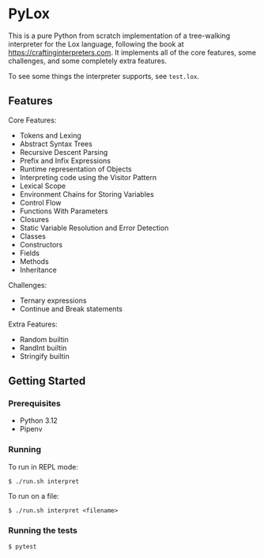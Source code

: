 # PyLox

This is a pure Python from scratch implementation of a tree-walking interpreter for the Lox language, following the book at https://craftinginterpreters.com. It implements all of the core features, some challenges, and some completely extra features.

To see some things the interpreter supports, see `test.lox`.

## Features

Core Features:
- Tokens and Lexing
- Abstract Syntax Trees
- Recursive Descent Parsing
- Prefix and Infix Expressions
- Runtime representation of Objects
- Interpreting code using the Visitor Pattern
- Lexical Scope
- Environment Chains for Storing Variables
- Control Flow
- Functions With Parameters
- Closures
- Static Variable Resolution and Error Detection
- Classes
- Constructors
- Fields
- Methods
- Inheritance

Challenges:
- Ternary expressions
- Continue and Break statements

Extra Features:
- Random builtin
- RandInt builtin
- Stringify builtin

## Getting Started

### Prerequisites

- Python 3.12
- Pipenv

### Running

To run in REPL mode:
```
$ ./run.sh interpret
```

To run on a file:
```
$ ./run.sh interpret <filename>
```

### Running the tests

`$ pytest`

